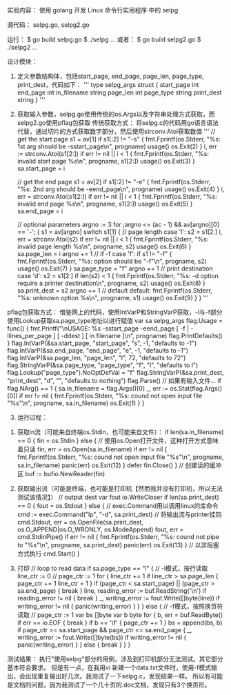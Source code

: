 实验内容：
使用 golang 开发 Linux 命令行实用程序 中的 selpg


源代码：
selpg.go, selpg2.go


运行：
$ go build selpg.go
$ ./selpg ...
或者：
$ go build selpg2.go
$ ./selpg2 ...


设计模块：
1. 定义参数结构体，包括start_page, end_page, page_len, page_type, print_dest，代码如下：
'''
type selpg_args struct {
	start_page int
	end_page int
	in_filename string
	page_len int
	page_type string
	print_dest string
}
'''
2. 获取输入参数，selpg.go使用传统的os.Args以及字符串处理方式获取，而selpg2.go使用pflag包获取
  传统获取方式：
    将selpg.c的代码用go语言语法代替，通过切片的方式获取数字部分，然后使用strconv.Atoi获取数值
    '''
  // get the start page
	s1 = av[1]
	if s1[:2] != "-s" {
		fmt.Fprintf(os.Stderr, "%s: 1st arg should be -sstart_page\n", progname)
		usage()
		os.Exit(2)
	}
	i, err := strconv.Atoi(s1[2:])
	if err != nil || i < 1 {
		fmt.Fprintf(os.Stderr, "%s: invalid start page %s\n", progname, s1[2:])
		usage()
		os.Exit(3)
	}
	sa.start_page = i
	
	// get the end page
	s1 = av[2]
	if s1[:2] != "-e" {
		fmt.Fprintf(os.Stderr, "%s: 2nd arg should be -eend_page\n", progname)
		usage()
		os.Exit(4)
	}
	i, err = strconv.Atoi(s1[2:])
	if err != nil || i < 1 {
		fmt.Fprintf(os.Stderr, "%s: invalid end page %s\n", progname, s1[2:])
		usage()
		os.Exit(5)
	}
	sa.end_page = i

	// optional parameters
	argno := 3
	for ;argno <= (ac - 1) && av[argno][0] == '-'; {
		s1 = av[argno]
		switch s1[1] {
			// page length
			case 'l':
				s2 = s1[2:]
				i, err = strconv.Atoi(s2)
				if err != nil || i < 1 {
					fmt.Fprintf(os.Stderr, "%s: invalid page length %s\n", progname, s2)
					usage()
					os.Exit(6)
				}
				sa.page_len = i
				argno += 1
			// if -f
			case 'f':
				if s1 != "-f" {
					fmt.Fprintf(os.Stderr, "%s: option should be \"-f\"\n", progname, s2)
					usage()
					os.Exit(7)
				}
				sa.page_type = "f"
				argno += 1
			// print destination
			case 'd':
				s2 = s1[2:]
				if len(s2) < 1 {
					fmt.Fprintf(os.Stderr, "%s: -d option require a printer destination\n", progname, s2)
					usage()
					os.Exit(8)
				}
				sa.print_dest = s2
				argno += 1
			// default
			default:
				fmt.Fprintf(os.Stderr, "%s: unknown option %s\n", progname, s1)
				usage()
				os.Exit(9)
		}
	}
  '''
    
  pflag包获取方式：
    借鉴网上的代码，使用IntVarP和StringVarP获取，-l与-f部分使用Lookup获取sa.page_type地址以进行赋值
  var sa selpg_args
	flag.Usage = func() {
		fmt.Printf("\nUSAGE: %s -sstart_page -eend_page [ -f | -llines_per_page ] [ -ddest ] [ in filename ]\n", progname)
		flag.PrintDefaults()
	}
	flag.IntVarP(&sa.start_page, "start_page", "s", -1, "defaults to -1")
	flag.IntVarP(&sa.end_page, "end_page", "e", -1, "defaults to -1")
	flag.IntVarP(&sa.page_len, "page_len", "l", 72, "defaults to 72")
	flag.StringVarP(&sa.page_type, "page_type", "f", "l", "defaults to l")
	flag.Lookup("page_type").NoOptDefVal = "f"
	flag.StringVarP(&sa.print_dest, "print_dest", "d", "", "defaults to nothing")
	flag.Parse()
  // 如果有输入文件...
	if flag.NArg() == 1 {
		sa.in_filename = flag.Args()[0]
		_, err := os.Stat(flag.Args()[0])
		if err != nil {
			fmt.Fprintf(os.Stderr, "%s: cound not open input file \"%s\"\n", progname, sa.in_filename)
			os.Exit(1)
		}
	}
  
3. 运行过程：
  1) 获取in流（可能来自终端os.Stdin，也可能来自文件）：
  if len(sa.in_filename) == 0 {
		fin = os.Stdin
	} else {
    // 使用os.Open打开文件，这种打开方式意味着只读
		fin, err = os.Open(sa.in_filename)
		if err != nil {
			fmt.Fprintf(os.Stderr, "%s: cound not open input file \"%s\"\n", progname, sa.in_filename)
			panic(err)
			os.Exit(12)
		}
		defer fin.Close()
	}
  // 创建读的缓冲区
	buf := bufio.NewReader(fin)
  
  2) 获取输出流（可能是终端，也可能是打印机【然而我并没有打印机，所以无法测试该情况】）
  // output dest
	var fout io.WriteCloser
	if len(sa.print_dest) == 0 {
		fout = os.Stdout
	} else {
    // exec.Command用以调用linux的库命令
		cmd := exec.Command("lp", "-d", sa.print_dest)
    // 将输出流与printer挂钩
		cmd.Stdout, err = os.OpenFile(sa.print_dest, os.O_APPEND|os.O_WRONLY, os.ModeAppend)
		fout, err = cmd.StdinPipe()
		if err != nil {
			fmt.Fprintf(os.Stderr, "%s: cound not pipe to \"%s\"\n", progname, sa.print_dest)
			panic(err)
			os.Exit(13)
		}
    // 以非阻塞方式执行
		cmd.Start()
	}
  3) 打印
  // loop to read data
	if sa.page_type == "l" {
    // -l模式，按行读取
		line_ctr := 0
		// page_ctr := 1
		for {
			line_ctr += 1
			if line_ctr > sa.page_len {
				page_ctr += 1
				line_ctr = 1
			}
			if (page_ctr < sa.start_page) || (page_ctr > sa.end_page) {
				break
			}
			line, reading_error := buf.ReadString('\n')
			if reading_error != nil {
				break
			}
			_, writing_error := fout.Write([]byte(line))
			if writing_error != nil {
				panic(writing_error)
			}
		}
	} else {
    // -f模式，按照换页符读取
		// page_ctr := 1
		var bs []byte
		var b byte
		for {
			b, err = buf.ReadByte()
			if err == io.EOF {
				break
			}
			if b == '\f' {
				page_ctr += 1
			}
			bs = append(bs, b)
			if page_ctr >= sa.start_page && page_ctr <= sa.end_page {
				_, writing_error := fout.Write([]byte(bs))
				if writing_error != nil {
					panic(writing_error)
				}
			} else {
				break
			}
		}
	}
  

测试结果：
执行"使用selpg"部分的用例，涉及到打印机部分无法测试。其它部分基本符合要求。
但是有一点，在我用vi 新建一个data.txt文件时，使用-f模式输出，会出现重复输出好几次。我测试了一下selpg.c，发现结果一样。
所以有可能是文档的问题，因为我测试了一个几十页的.doc文档，发现只有3个换页符。


